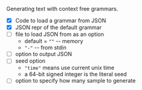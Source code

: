Generating text with context free grammars.

* [x] Code to load a grammar from JSON
* [x] JSON repr of the default grammar
* [ ] file to load JSON from as an option
    * default = `""` -- memory
    * `"-"` -- from stdin
* [ ] option to output JSON
* [ ] seed option
    * `"time"` means use current unix time
    * a 64-bit signed integer is the literal seed
* [ ] option to specify how many sample to generate